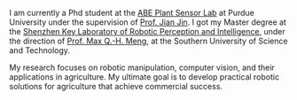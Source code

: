 <!-- I am currently a Master student in [Shenzhen Key Laboratory of Robotic Perception and Intelligence](http://robotics.lonwin.net/index.aspx) under the direction of [Prof. Max Q.-H. Meng](https://scholar.google.com/citations?user=DxDCU7AAAAAJ&hl=en&oi=ao) at Southern University of Science and Technology since 2021.09. My research focuses on Robotic Manipulation, Object Reorientation, Deep Learning and Computer Vision. Currently, I am working on Robotic Manipulation vis Learning Regrasping. My ultimate goal is to build a General Manipulation Model in the unstructured environment without object CAD models. -->
I am currently a Phd student at the [ABE Plant Sensor Lab](https://engineering.purdue.edu/ABEPlantSensorLab) at Purdue University under the supervision of [Prof. Jian Jin](https://engineering.purdue.edu/~jinjian/Index.htm). I got my Master degree at the [Shenzhen Key Laboratory of Robotic Perception and Intelligence](http://robotics.lonwin.net/index.aspx), under the direction of [Prof. Max Q.-H. Meng](https://www.sustech.edu.cn/en/faculties/mengqinghu.html), at the Southern University of Science and Technology.
<!-- I am currently a Master's student at the [Shenzhen Key Laboratory of Robotic Perception and Intelligence](http://robotics.lonwin.net/index.aspx), under the direction of [Prof. Max Q.-H. Meng](https://www.sustech.edu.cn/en/faculties/mengqinghu.html), at the Southern University of Science and Technology since September 2021. I am excited to be joining the [ABE Plant Sensor Lab](https://engineering.purdue.edu/ABEPlantSensorLab) at Purdue University under the supervision of [Prof. Jian Jin](https://engineering.purdue.edu/~jinjian/Index.htm) in Fall 2024. -->
My research focuses on robotic manipulation, computer vision, and their applications in agriculture. My ultimate goal is to develop practical robotic solutions for agriculture that achieve commercial success.